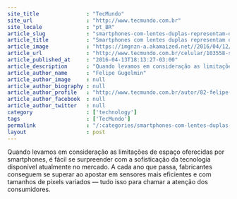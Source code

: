 ```yaml
---
site_title               : "TecMundo"
site_url                 : "http://www.tecmundo.com.br"
site_locale              : "pt_BR"
article_slug             : "smartphones-com-lentes-duplas-representam-o-futuro-da-fotografia-mobile"
article_title            : "Smartphones com lentes duplas representam o futuro da fotografia mobile"
article_image            : "https://imgnzn-a.akamaized.net//2016/04/12/12152727993476-t1200x480.jpg"
article_url              : "http://www.tecmundo.com.br/celular/103558-smartphones-lentes-duplas-representam-futuro-fotografia-mobile.htm"
article_published_at     : "2016-04-13T18:13:27-03:00"
article_description      : "Quando levamos em consideração as limitações de espaço oferecidas por smartphones, é fácil se surpreender com a sofisticação da tecnologia disponível atualmente no mercado. A cada ano que passa, fabricantes conseguem se superar ao apostar em sensores mais eficientes e com tamanhos de pixels variados — tudo isso para chamar a atenção dos consumidores."
article_author_name      : "Felipe Gugelmin"
article_author_image     : null
article_author_biography : null
article_author_profile   : "http://www.tecmundo.com.br/autor/82-felipe-gugelmin/"
article_author_facebook  : null
article_author_twitter   : null
category                 : ['technology']
tags                     : ['TecMundo']
permalink                : "/:categories/smartphones-com-lentes-duplas-representam-o-futuro-da-fotografia-mobile/"
layout                   : post
---
```


Quando levamos em consideração as limitações de espaço oferecidas por smartphones, é fácil se surpreender com a sofisticação da tecnologia disponível atualmente no mercado. A cada ano que passa, fabricantes conseguem se superar ao apostar em sensores mais eficientes e com tamanhos de pixels variados — tudo isso para chamar a atenção dos consumidores.
